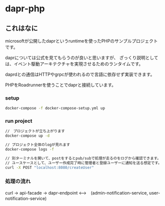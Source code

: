 # dapr-php

## これはなに
microsoftが公開したdaprというruntimeを使ったPHPのサンプルプロジェクトです。

daprについては公式を見てもらうのが良いと思いますが、
ざっくり説明としては、イベント駆動アーキテクチャを実現させるためのランタイムです。

daprdとの通信はHTTPやgrpcが使われるので言語に依存せず実装できます。

PHPをRoadrunnerを使うことでdaprと接続しています。

### setup
```bash
docker-compose -f docker-compose-setup.yml up
```

### run project
```bash
//　プロジェクトが立ち上がります 
docker-compose up -d

// プロジェクト全体のlogが見れます
docker-compose logs -f

// 別ターミナルを開いて、postをするとpub/subで処理が走るのをログから確認できます。
// ユースケースとして、ユーザー作成完了時に管理者と登録ユーザーに通知を送る想定です。
curl -X POST "localhost:8080/createUser"
```

### 処理の流れ
curl -> api-facade -> dapr-endpoint <-->　(admin-notification-service, user-notification-service) 
